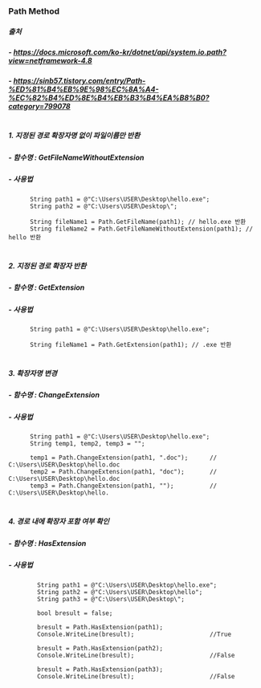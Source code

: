 ### Path Method
##### 출처
##### - https://docs.microsoft.com/ko-kr/dotnet/api/system.io.path?view=netframework-4.8
##### - https://sinb57.tistory.com/entry/Path-%ED%81%B4%EB%9E%98%EC%8A%A4-%EC%82%B4%ED%8E%B4%EB%B3%B4%EA%B8%B0?category=799078
#
##### 1. 지정된 경로 확장자명 없이 파일이름만 반환
#####   - 함수명 : GetFileNameWithoutExtension
#####   - 사용법 
          String path1 = @"C:\Users\USER\Desktop\hello.exe";
          String path2 = @"C:\Users\USER\Desktop\";

          String fileName1 = Path.GetFileName(path1); // hello.exe 반환
          String fileName2 = Path.GetFileNameWithoutExtension(path1); // hello 반환
#
##### 2. 지정된 경로 확장자 반환
#####   - 함수명 : GetExtension
#####   - 사용법 
          String path1 = @"C:\Users\USER\Desktop\hello.exe";

          String fileName1 = Path.GetExtension(path1); // .exe 반환
#
##### 3. 확장자명 변경
#####   - 함수명 : ChangeExtension
#####   - 사용법 
          String path1 = @"C:\Users\USER\Desktop\hello.exe";
          String temp1, temp2, temp3 = "";

          temp1 = Path.ChangeExtension(path1, ".doc");      // C:\Users\USER\Desktop\hello.doc
          temp2 = Path.ChangeExtension(path1, "doc");       // C:\Users\USER\Desktop\hello.doc
          temp3 = Path.ChangeExtension(path1, "");          // C:\Users\USER\Desktop\hello.         
#
##### 4. 경로 내에 확장자 포함 여부 확인
#####   - 함수명 : HasExtension
#####   - 사용법 
            String path1 = @"C:\Users\USER\Desktop\hello.exe";
            String path2 = @"C:\Users\USER\Desktop\hello";
            String path3 = @"C:\Users\USER\Desktop\";

            bool bresult = false;

            bresult = Path.HasExtension(path1);
            Console.WriteLine(bresult);                     //True

            bresult = Path.HasExtension(path2);
            Console.WriteLine(bresult);                     //False

            bresult = Path.HasExtension(path3);
            Console.WriteLine(bresult);                     //False
            
            
            
